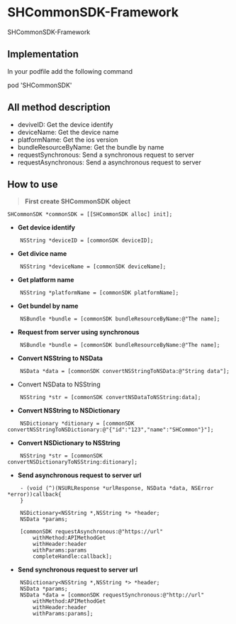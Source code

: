 # SHCommonSDK-Framework

 SHCommonSDK-Framework

## Implementation

In your podfile add the following command

pod 'SHCommonSDK'

## All method description

- deviveID: Get the device identify
- deviceName: Get the device name
- platformName: Get the ios version
- bundleResourceByName: Get the bundle by name
- requestSynchronous: Send a synchronous request to server
- requestAsynchronous: Send a asynchronous request to server

## How to use

> **First create SHCommonSDK object**

```objc
SHCommonSDK *commonSDK = [[SHCommonSDK alloc] init];
```

- **Get device identify**

```objc
    NSString *deviceID = [commonSDK deviceID];
```

- **Get divice name**

```objc
    NSString *deviceName = [commonSDK deviceName];
```

- **Get platform name**

```objc
    NSString *platformName = [commonSDK platformName];
```

- **Get bundel by name**

```objc
    NSBundle *bundle = [commonSDK bundleResourceByName:@"The name];
```

- **Request from server using synchronous**

```objc
    NSBundle *bundle = [commonSDK bundleResourceByName:@"The name];
```

- **Convert NSString to NSData**

```objc
    NSData *data = [commonSDK convertNSStringToNSData:@"String data"];
```

- Convert NSData to NSString

```objc
    NSString *str = [commonSDK convertNSDataToNSString:data];
```

- **Convert NSString to NSDictionary**

```objc
    NSDictionary *ditionary = [commonSDK convertNSStringToNSDictionary:@"{"id":"123","name":"SHCommon"}"];
```

- **Convert NSDictionary to NSString**

```objc
    NSString *str = [commonSDK convertNSDictionaryToNSString:ditionary];
```

- **Send asynchronous request to server url**

```objc
    - (void (^)(NSURLResponse *urlResponse, NSData *data, NSError *error))callback{
    }

    NSDictionary<NSString *,NSString *> *header;
    NSData *params;

    [commonSDK requestAsynchronous:@"https://url"
        withMethod:APIMethodGet
        withHeader:header
        withParams:params
        completeHandle:callback];
```

- **Send synchronous request to server url**

```objc
    NSDictionary<NSString *,NSString *> *header;
    NSData *params;
    NSData *data = [commonSDK requestSynchronous:@"http://url"
        withMethod:APIMethodGet
        withHeader:header
        withParams:params];
```
